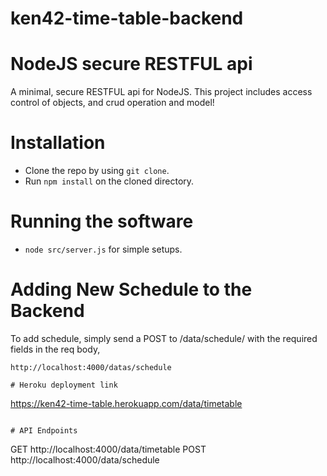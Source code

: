 # ken42-time-table-backend



# NodeJS secure RESTFUL api

A minimal, secure RESTFUL api for NodeJS. This project includes access control of objects, and crud operation and model!

# Installation

* Clone the repo by using ```git clone```.
* Run ```npm install``` on the cloned directory.


# Running the software

* ```node src/server.js``` for simple setups.

# Adding New Schedule to the Backend

To add schedule, simply send a POST to /data/schedule/ with the required fields in the req body,

```
http://localhost:4000/datas/schedule
```

```
# Heroku deployment link
```
https://ken42-time-table.herokuapp.com/data/timetable
```

# API Endpoints

```
GET http://localhost:4000/data/timetable
POST http://localhost:4000/data/schedule


```
